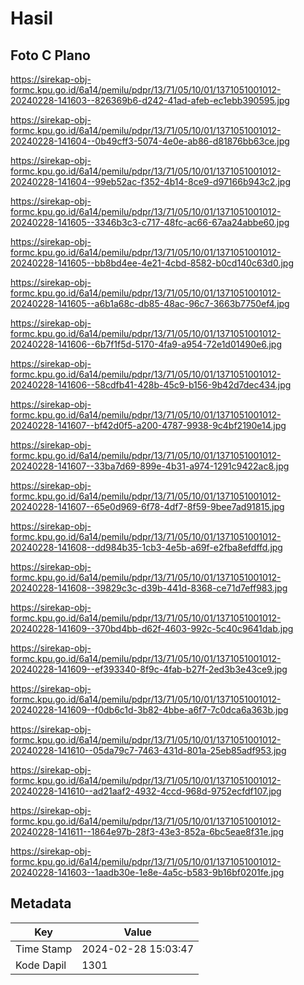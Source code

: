 # Hasil

## Foto C Plano

https://sirekap-obj-formc.kpu.go.id/6a14/pemilu/pdpr/13/71/05/10/01/1371051001012-20240228-141603--826369b6-d242-41ad-afeb-ec1ebb390595.jpg

https://sirekap-obj-formc.kpu.go.id/6a14/pemilu/pdpr/13/71/05/10/01/1371051001012-20240228-141604--0b49cff3-5074-4e0e-ab86-d81876bb63ce.jpg

https://sirekap-obj-formc.kpu.go.id/6a14/pemilu/pdpr/13/71/05/10/01/1371051001012-20240228-141604--99eb52ac-f352-4b14-8ce9-d97166b943c2.jpg

https://sirekap-obj-formc.kpu.go.id/6a14/pemilu/pdpr/13/71/05/10/01/1371051001012-20240228-141605--3346b3c3-c717-48fc-ac66-67aa24abbe60.jpg

https://sirekap-obj-formc.kpu.go.id/6a14/pemilu/pdpr/13/71/05/10/01/1371051001012-20240228-141605--bb8bd4ee-4e21-4cbd-8582-b0cd140c63d0.jpg

https://sirekap-obj-formc.kpu.go.id/6a14/pemilu/pdpr/13/71/05/10/01/1371051001012-20240228-141605--a6b1a68c-db85-48ac-96c7-3663b7750ef4.jpg

https://sirekap-obj-formc.kpu.go.id/6a14/pemilu/pdpr/13/71/05/10/01/1371051001012-20240228-141606--6b7f1f5d-5170-4fa9-a954-72e1d01490e6.jpg

https://sirekap-obj-formc.kpu.go.id/6a14/pemilu/pdpr/13/71/05/10/01/1371051001012-20240228-141606--58cdfb41-428b-45c9-b156-9b42d7dec434.jpg

https://sirekap-obj-formc.kpu.go.id/6a14/pemilu/pdpr/13/71/05/10/01/1371051001012-20240228-141607--bf42d0f5-a200-4787-9938-9c4bf2190e14.jpg

https://sirekap-obj-formc.kpu.go.id/6a14/pemilu/pdpr/13/71/05/10/01/1371051001012-20240228-141607--33ba7d69-899e-4b31-a974-1291c9422ac8.jpg

https://sirekap-obj-formc.kpu.go.id/6a14/pemilu/pdpr/13/71/05/10/01/1371051001012-20240228-141607--65e0d969-6f78-4df7-8f59-9bee7ad91815.jpg

https://sirekap-obj-formc.kpu.go.id/6a14/pemilu/pdpr/13/71/05/10/01/1371051001012-20240228-141608--dd984b35-1cb3-4e5b-a69f-e2fba8efdffd.jpg

https://sirekap-obj-formc.kpu.go.id/6a14/pemilu/pdpr/13/71/05/10/01/1371051001012-20240228-141608--39829c3c-d39b-441d-8368-ce71d7eff983.jpg

https://sirekap-obj-formc.kpu.go.id/6a14/pemilu/pdpr/13/71/05/10/01/1371051001012-20240228-141609--370bd4bb-d62f-4603-992c-5c40c9641dab.jpg

https://sirekap-obj-formc.kpu.go.id/6a14/pemilu/pdpr/13/71/05/10/01/1371051001012-20240228-141609--ef393340-8f9c-4fab-b27f-2ed3b3e43ce9.jpg

https://sirekap-obj-formc.kpu.go.id/6a14/pemilu/pdpr/13/71/05/10/01/1371051001012-20240228-141609--f0db6c1d-3b82-4bbe-a6f7-7c0dca6a363b.jpg

https://sirekap-obj-formc.kpu.go.id/6a14/pemilu/pdpr/13/71/05/10/01/1371051001012-20240228-141610--05da79c7-7463-431d-801a-25eb85adf953.jpg

https://sirekap-obj-formc.kpu.go.id/6a14/pemilu/pdpr/13/71/05/10/01/1371051001012-20240228-141610--ad21aaf2-4932-4ccd-968d-9752ecfdf107.jpg

https://sirekap-obj-formc.kpu.go.id/6a14/pemilu/pdpr/13/71/05/10/01/1371051001012-20240228-141611--1864e97b-28f3-43e3-852a-6bc5eae8f31e.jpg

https://sirekap-obj-formc.kpu.go.id/6a14/pemilu/pdpr/13/71/05/10/01/1371051001012-20240228-141603--1aadb30e-1e8e-4a5c-b583-9b16bf0201fe.jpg


## Metadata

| Key        | Value               |
| ---------- | ------------------- |
| Time Stamp | 2024-02-28 15:03:47 |
| Kode Dapil | 1301                |



